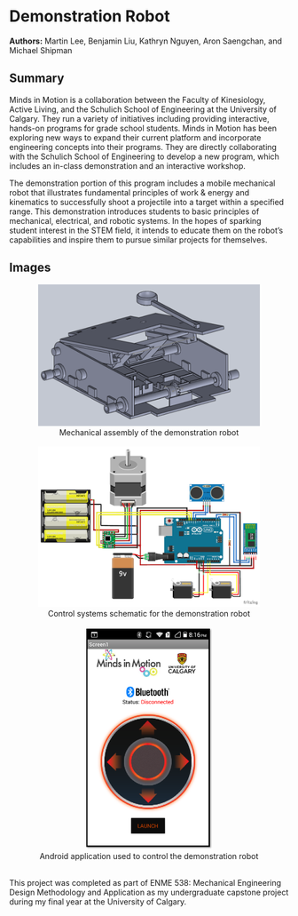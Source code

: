 # Demonstration Robot

**Authors:** Martin Lee, Benjamin Liu, Kathryn Nguyen, Aron Saengchan, and Michael Shipman

## Summary
Minds in Motion is a collaboration between the Faculty of Kinesiology, Active Living, and the Schulich School of Engineering at the University of Calgary. They run a variety of initiatives including providing interactive, hands-on programs for grade school students. Minds in Motion has been exploring new ways to expand their current platform and incorporate engineering concepts into their programs. They are directly collaborating with the Schulich School of Engineering to develop a new program, which includes an in-class demonstration and an interactive workshop.

The demonstration portion of this program includes a mobile mechanical robot that illustrates fundamental principles of work & energy and kinematics to successfully shoot a projectile into a target within a specified range. This demonstration introduces students to basic principles of mechanical, electrical, and robotic systems. In the hopes of sparking student interest in the STEM field, it intends to educate them on the robot’s capabilities and inspire them to pursue similar projects for themselves.

## Images
<div align="center">
	<img src="./Mechanical/Images/Mechanical Assembly.png" width="400"><br>
    Mechanical assembly of the demonstration robot
</div><br>

<div align="center">
	<img src="./Control Systems/Images/Schematic.PNG" width="400"><br>
	Control systems schematic for the demonstration robot
</div><br>

<div align="center">
	<img src="./Control Systems/Images/Android Application.png" height="400"><br>
    Android application used to control the demonstration robot
</div><br>

This project was completed as part of ENME 538: Mechanical Engineering Design Methodology and Application as my undergraduate capstone project during my final year at the University of Calgary.
